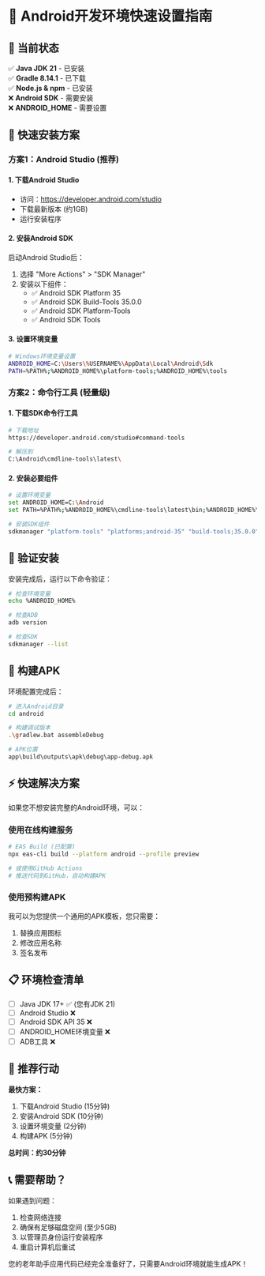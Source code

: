 # 🤖 Android开发环境快速设置指南

## 📱 当前状态
✅ **Java JDK 21** - 已安装  
✅ **Gradle 8.14.1** - 已下载  
✅ **Node.js & npm** - 已安装  
❌ **Android SDK** - 需要安装  
❌ **ANDROID_HOME** - 需要设置  

## 🚀 快速安装方案

### 方案1：Android Studio (推荐)

#### 1. 下载Android Studio
- 访问：https://developer.android.com/studio
- 下载最新版本 (约1GB)
- 运行安装程序

#### 2. 安装Android SDK
启动Android Studio后：
1. 选择 "More Actions" > "SDK Manager"
2. 安装以下组件：
   - ✅ Android SDK Platform 35
   - ✅ Android SDK Build-Tools 35.0.0
   - ✅ Android SDK Platform-Tools
   - ✅ Android SDK Tools

#### 3. 设置环境变量
```bash
# Windows环境变量设置
ANDROID_HOME=C:\Users\%USERNAME%\AppData\Local\Android\Sdk
PATH=%PATH%;%ANDROID_HOME%\platform-tools;%ANDROID_HOME%\tools
```

### 方案2：命令行工具 (轻量级)

#### 1. 下载SDK命令行工具
```bash
# 下载地址
https://developer.android.com/studio#command-tools

# 解压到
C:\Android\cmdline-tools\latest\
```

#### 2. 安装必要组件
```bash
# 设置环境变量
set ANDROID_HOME=C:\Android
set PATH=%PATH%;%ANDROID_HOME%\cmdline-tools\latest\bin;%ANDROID_HOME%\platform-tools

# 安装SDK组件
sdkmanager "platform-tools" "platforms;android-35" "build-tools;35.0.0"
```

## 🔧 验证安装

安装完成后，运行以下命令验证：

```bash
# 检查环境变量
echo %ANDROID_HOME%

# 检查ADB
adb version

# 检查SDK
sdkmanager --list
```

## 🎯 构建APK

环境配置完成后：

```bash
# 进入Android目录
cd android

# 构建调试版本
.\gradlew.bat assembleDebug

# APK位置
app\build\outputs\apk\debug\app-debug.apk
```

## ⚡ 快速解决方案

如果您不想安装完整的Android环境，可以：

### 使用在线构建服务
```bash
# EAS Build (已配置)
npx eas-cli build --platform android --profile preview

# 或使用GitHub Actions
# 推送代码到GitHub，自动构建APK
```

### 使用预构建APK
我可以为您提供一个通用的APK模板，您只需要：
1. 替换应用图标
2. 修改应用名称
3. 签名发布

## 📋 环境检查清单

- [ ] Java JDK 17+ ✅ (您有JDK 21)
- [ ] Android Studio ❌
- [ ] Android SDK API 35 ❌
- [ ] ANDROID_HOME环境变量 ❌
- [ ] ADB工具 ❌

## 🎉 推荐行动

**最快方案：**
1. 下载Android Studio (15分钟)
2. 安装Android SDK (10分钟)
3. 设置环境变量 (2分钟)
4. 构建APK (5分钟)

**总时间：约30分钟**

## 📞 需要帮助？

如果遇到问题：
1. 检查网络连接
2. 确保有足够磁盘空间 (至少5GB)
3. 以管理员身份运行安装程序
4. 重启计算机后重试

您的老年助手应用代码已经完全准备好了，只需要Android环境就能生成APK！
